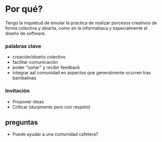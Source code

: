 # Por qué?
Tengo la inquietud de emular la práctica de realizar porcesos creativos de forma colectiva y abiarta, como en la informatiaca y especialmente el diseño de software.

### palabras clave
- creación/diseño colectivo
- facilitar comunicación
- poder "soñar" y recibir feedback
- integrar aal comunidad en aspectos que generalmente ocurren tras bambalinas


### Invitación
- Proponer ideas
- Criticar (duramente pero con respeto)


## preguntas
- Puede ayudar a una comunidad cafetera?
